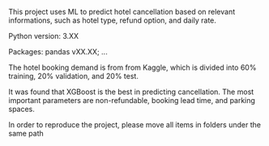 This project uses ML to predict hotel cancellation based on relevant informations, such as hotel type, refund option, and daily rate.

Python version: 3.XX

Packages: pandas vXX.XX; ...

The hotel booking demand is from from Kaggle, which is divided into 60% training, 20% validation, and 20% test.

It was found that XGBoost is the best in predicting cancellation. The most important parameters are non-refundable, booking lead time, and parking spaces.

In order to reproduce the project, please move all items in folders under the same path
